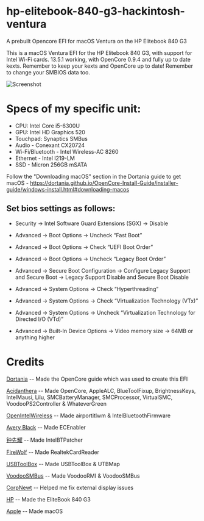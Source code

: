 # hp-elitebook-840-g3-hackintosh-ventura
A prebuilt Opencore EFI for macOS Ventura on the HP Elitebook 840 G3

This is a macOS Ventura EFI for the HP Elitebook 840 G3, with support for Intel Wi-Fi cards. 13.5.1 working, with OpenCore 0.9.4 and fully up to date kexts. Remember to keep your kexts and OpenCore up to date! Remember to change your SMBIOS data too.

![Screenshot](https://github.com/Lost-Entrepreneur439/hp-elitebook-840-g3-hackintosh-ventura/blob/main/Untitled%202.png)

# Specs of my specific unit:
* CPU: Intel Core i5-6300U
* GPU: Intel HD Graphics 520
* Touchpad: Synaptics SMBus
* Audio - Conexant CX20724
* Wi-Fi/Bluetooth - Intel Wireless-AC 8260
* Ethernet - Intel I219-LM
* SSD - Micron 256GB mSATA

Follow the "Downloading macOS" section in the Dortania guide to get macOS - https://dortania.github.io/OpenCore-Install-Guide/installer-guide/windows-install.html#downloading-macos

## Set bios settings as follows:
* Security -> Intel Software Guard Extensions (SGX) -> Disable

* Advanced -> Boot Options -> Uncheck “Fast Boot”

* Advanced -> Boot Options -> Check “UEFI Boot Order”

* Advanced -> Boot Options -> Uncheck “Legacy Boot Order”

* Advanced -> Secure Boot Configuration -> Configure Legacy Support and Secure Boot -> Legacy Support Disable and Secure Boot Disable

* Advanced -> System Options ->  Check “Hyperthreading”

* Advanced -> System Options -> Check “Virtualization Technology (VTx)”

* Advanced -> System Options -> Uncheck “Virtualization Technology for Directed I/O (VTd)”

* Advanced -> Built-In Device Options -> Video memory size -> 64MB or anything higher

# Credits

[Dortania](https://github.com/dortania) -- Made the OpenCore guide which was used to create this EFI

[Acidanthera](https://github.com/acidanthera) -- Made OpenCore, AppleALC, BlueToolFixup, BrightnessKeys, IntelMausi, Lilu, SMCBatteryManager, SMCProcessor, VirtualSMC, VoodooPS2Controller & WhateverGreen

[OpenIntelWireless](https://github.com/OpenIntelWireless) -- Made airportitlwm & IntelBluetoothFirmware

[Avery Black](https://github.com/1Revenger1) -- Made ECEnabler

[钟先耀](https://github.com/zxystd) -- Made IntelBTPatcher

[FireWolf](https://github.com/0xFireWolf) -- Made RealtekCardReader

[USBToolBox](https://github.com/USBToolBox) -- Made USBToolBox & UTBMap

[VoodooSMBus](https://github.com/VoodooSMBus) -- Made VoodooRMI & VoodooSMBus

[CorpNewt](https://github.com/corpnewt) -- Helped me fix external display issues

[HP](https://www.hp.com/us-en/home.html) -- Made the EliteBook 840 G3

[Apple](https://www.apple.com/ca/) -- Made macOS
